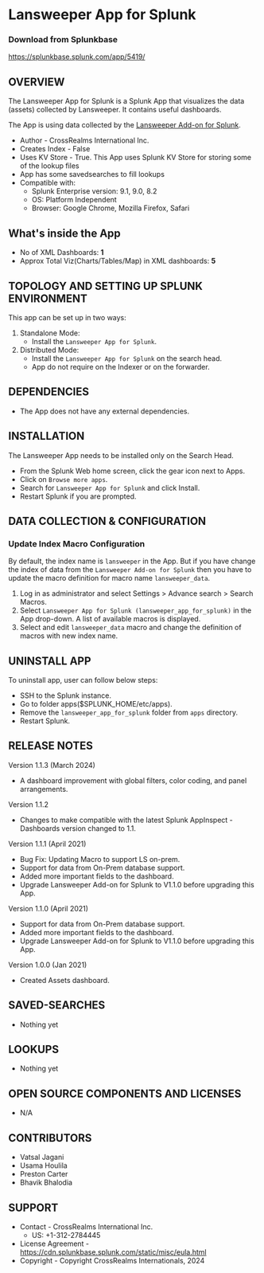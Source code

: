 # Lansweeper App for Splunk

### Download from Splunkbase
https://splunkbase.splunk.com/app/5419/


OVERVIEW
--------
The Lansweeper App for Splunk is a Splunk App that visualizes the data (assets) collected by Lansweeper. It contains useful dashboards.

The App is using data collected by the <a href="https://splunkbase.splunk.com/app/5418/">Lansweeper Add-on for Splunk</a>.


* Author - CrossRealms International Inc.
* Creates Index - False
* Uses KV Store - True. This App uses Splunk KV Store for storing some of the lookup files
* App has some savedsearches to fill lookups
* Compatible with:
   * Splunk Enterprise version: 9.1, 9.0, 8.2
   * OS: Platform Independent
   * Browser: Google Chrome, Mozilla Firefox, Safari


## What's inside the App

* No of XML Dashboards: **1**
* Approx Total Viz(Charts/Tables/Map) in XML dashboards: **5**



TOPOLOGY AND SETTING UP SPLUNK ENVIRONMENT
------------------------------------------
This app can be set up in two ways: 
  1. Standalone Mode: 
     * Install the `Lansweeper App for Splunk`.
  2. Distributed Mode: 
     * Install the `Lansweeper App for Splunk` on the search head.
     * App do not require on the Indexer or on the forwarder.


DEPENDENCIES
------------------------------------------------------------
* The App does not have any external dependencies.


INSTALLATION
------------------------------------------------------------
The Lansweeper App needs to be installed only on the Search Head.  

* From the Splunk Web home screen, click the gear icon next to Apps.
* Click on `Browse more apps`.
* Search for `Lansweeper App for Splunk` and click Install. 
* Restart Splunk if you are prompted.


DATA COLLECTION & CONFIGURATION
------------------------------------------------------------
### Update Index Macro Configuration

By default, the index name is `lansweeper` in the App. But if you have change the index of data from the `Lansweeper Add-on for Splunk` then you have to update the macro definition for macro name `lansweeper_data`.
1. Log in as administrator and select Settings > Advance search > Search Macros. 
2. Select `Lansweeper App for Splunk (lansweeper_app_for_splunk)` in the App drop-down. A list of available macros is displayed. 
3. Select and edit `lansweeper_data` macro and change the definition of macros with new index name.


UNINSTALL APP
-------------
To uninstall app, user can follow below steps:
* SSH to the Splunk instance.
* Go to folder apps($SPLUNK_HOME/etc/apps).
* Remove the `lansweeper_app_for_splunk` folder from `apps` directory.
* Restart Splunk.


RELEASE NOTES
-------------
Version 1.1.3 (March 2024)
* A dashboard improvement with global filters, color coding, and panel arrangements.

Version 1.1.2
* Changes to make compatible with the latest Splunk AppInspect - Dashboards version changed to 1.1.

Version 1.1.1 (April 2021)
* Bug Fix: Updating Macro to support LS on-prem.
* Support for data from On-Prem database support.
* Added more important fields to the dashboard.
* Upgrade Lansweeper Add-on for Splunk to V1.1.0 before upgrading this App.

Version 1.1.0 (April 2021)
* Support for data from On-Prem database support.
* Added more important fields to the dashboard.
* Upgrade Lansweeper Add-on for Splunk to V1.1.0 before upgrading this App.


Version 1.0.0 (Jan 2021)
* Created Assets dashboard.



SAVED-SEARCHES
---------------
* Nothing yet


LOOKUPS
-------
* Nothing yet


OPEN SOURCE COMPONENTS AND LICENSES
------------------------------
* N/A


CONTRIBUTORS
------------
* Vatsal Jagani
* Usama Houlila
* Preston Carter
* Bhavik Bhalodia


SUPPORT
-------
* Contact - CrossRealms International Inc.
  * US: +1-312-2784445
* License Agreement - https://cdn.splunkbase.splunk.com/static/misc/eula.html
* Copyright - Copyright CrossRealms Internationals, 2024
